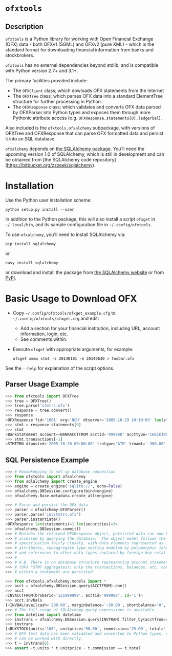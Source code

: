# `ofxtools`

## Description

`ofxtools` is a Python library for working with Open Financial Exchange (OFX)
data - both OFXv1 (SGML) and OFXv2 (pure XML) - which is the standard format
for downloading financial information from banks and stockbrokers.

`ofxtools` has no external dependencies beyond stdlib, and is compatible with
Python version 2.7+ and 3.1+.

The primary facilities provided include:
- The `OFXClient` class; which dowloads OFX statements from the Internet
- The `OFXTree` class; which parses OFX data into a standard ElementTree
  structure for further processing in Python.
- The `OFXResponse` class; which validates and converts OFX data parsed by
  OFXParser into Python types and exposes them through more Pythonic
  attribute access (e.g. `OFXResponse.statements[0].ledgerbal`).

Also included is the `ofxtools.ofxalchemy` subpackage, with versions of OFXTree
and OFXResponse that can parse OFX formatted data and persist it into an SQL
database.

`ofxalchemy` depends on [the SQLAlchemy package](http://www.sqlalchemy.org).
You'll need the upcoming version 1.0 of SQLAlchemy, which is still in
development and can be obtained from [the SQLAlchemy code repository]
(https://bitbucket.org/zzzeek/sqlalchemy).


# Installation

Use the Python user installation scheme:

    python setup.py install --user

In addition to the Python package, this will also install a script `ofxget`
in `~/.local/bin`, and its sample configuration file in `~/.config/ofxtools`.

To use `ofxalchemy`, you'll need to install SQLAlchemy via:

    pip install sqlalchemy

or

    easy_install sqlalchemy

or download and install the package from [the SQLAlchemy
website](http://www.sqlalchemy.org) or from
[PyPI](https://pypi.python.org/pypi/SQLAlchemy).


# Basic Usage to Download OFX

- Copy `~/.config/ofxtools/ofxget_example.cfg` to
  `~/.config/ofxtools/ofxget.cfg` and edit:
  - Add a section for your financial institution, including URL, account
    information, login, etc.
  - See comments within.
- Execute `ofxget` with appropriate arguments, for example:

  ```
  ofxget amex stmt -s 20140101 -e 20140630 > foobar.ofx
  ```

 See the `--help` for explanation of the script options.


## Parser Usage Example

```python
>>> from ofxtools import OFXTree
>>> tree = OFXTree()
>>> tree.parse('stmtrs.ofx')
>>> response = tree.convert()
>>> response
<OFXResponse fid='1001' org='NCH' dtserver='2005-10-29 10:10:03' len(statements)=1 len(securities)=0>
>>> stmt = response.statements[0]
>>> stmt
<BankStatement account=<BANKACCTFROM acctid='999988' accttype='CHECKING' bankid='121099999'> currency=USD ledgerbal=<LEDGERBAL balamt='200.29' dtasof='2005-10-29 11:20:00'> availbal=<AVAILBAL balamt='200.29' dtasof='2005-10-29 11:20:00'> len(other_balances)=0 len(transactions)=2>
>>> stmt.transactions[-1]
<STMTTRN dtposted='2005-10-20 00:00:00' trntype='ATM' trnamt='-300.00' fitid='00003' dtuser='2005-10-20 00:00:00'>
```

## SQL Persistence Example

```python
>>> # Housekeeping to set up database connection
>>> from ofxtools import ofxalchemy
>>> from sqlalchemy import create_engine
>>> engine = create_engine('sqlite://', echo=False)
>>> ofxalchemy.DBSession.configure(bind=engine)
>>> ofxalchemy.Base.metadata.create_all(engine)

>>> # Parse and persist the OFX data
>>> parser = ofxalchemy.OFXParser()
>>> parser.parse('invstmtrs.ofx')
>>> parser.instantiate()
<OFXResponse len(statements)=1 len(securities)=3>
>>> ofxalchemy.DBSession.commit()
>>> # Besides the returned OFXResponse object, persisted data can now be
>>> # accessed by querying the database.  The object model follows the OFX
>>> # specification fairly closely, with data elements represented as instance
>>> # attributes, subaggregate type nesting modeled by polymorphic inheritance,
>>> # and references to other data types replaced by foreign key relationships.
>>> #
>>> # N.B. There is no database structure representing account statements
>>> # (OFX *STMT aggregates); only the transactions, balances, etc. contained
>>> # within a statement are persisted.

>>> from ofxtools.ofxalchemy.models import *
>>> acct = ofxalchemy.DBSession.query(ACCTFROM).one()
>>> acct
<INVACCTFROM(brokerid='121099999', acctid='999988', id='1')>
>>> acct.invbals
[<INVBAL(availcash='200.00', marginbalance='-50.00', shortbalance='0', acctfrom_id='1', dtasof='2005-08-27 01:00:00')>]
>>> # The full range of SQLAlchemy query expressions is available.
>>> from datetime import datetime
>>> invtrans = ofxalchemy.DBSession.query(INVTRAN).filter_by(acctfrom=acct).filter(INVTRAN.dttrade >= datetime(2005,1,1)).filter(INVTRAN.dttrade <= datetime(2005,12,31)).order_by(INVTRAN.dttrade).all()
>>> invtrans
[<BUYSTOCK(units='100', unitprice='50.00', commission='25.00', total='-5025.00', subacctsec='CASH', subacctfund='CASH', buytype='BUY', secinfo_id='1', id='1')>]
>>> # OFX text data has been validated and converted to Python types, so it
>>> # can be worked with directly.
>>> t = invtrans[0]
>>> assert -t.units * t.unitprice - t.commission == t.total
```
